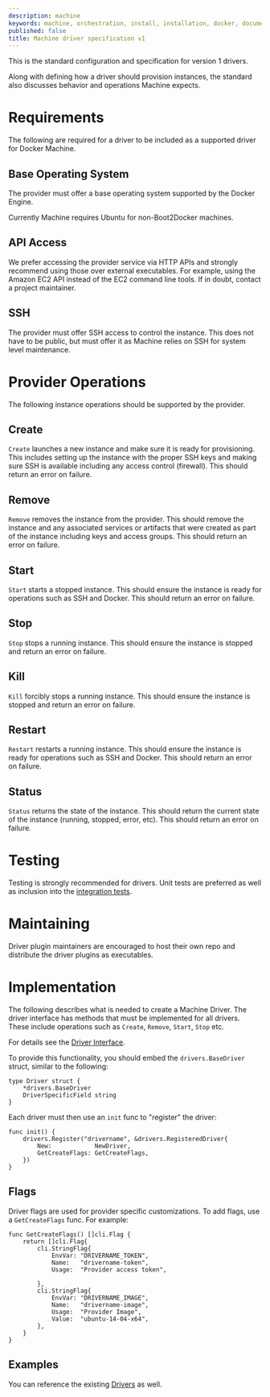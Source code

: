 ```yaml
---
description: machine
keywords: machine, orchestration, install, installation, docker, documentation
published: false
title: Machine driver specification v1
---
```


This is the standard configuration and specification for version 1 drivers.

Along with defining how a driver should provision instances, the standard
also discusses behavior and operations Machine expects.

# Requirements

The following are required for a driver to be included as a supported driver
for Docker Machine.

## Base Operating System

The provider must offer a base operating system supported by the Docker Engine.

Currently Machine requires Ubuntu for non-Boot2Docker machines.

## API Access

We prefer accessing the provider service via HTTP APIs and strongly recommend
using those over external executables.  For example, using the Amazon EC2 API
instead of the EC2 command line tools. If in doubt, contact a project
maintainer.

## SSH

The provider must offer SSH access to control the instance. This does not
have to be public, but must offer it as Machine relies on SSH for system
level maintenance.

# Provider Operations

The following instance operations should be supported by the provider.

## Create

`Create` launches a new instance and make sure it is ready for provisioning.
This includes setting up the instance with the proper SSH keys and making
sure SSH is available including any access control (firewall). This should
return an error on failure.

## Remove

`Remove` removes the instance from the provider. This should remove the
instance and any associated services or artifacts that were created as part
of the instance including keys and access groups. This should return an
error on failure.

## Start

`Start` starts a stopped instance. This should ensure the instance is
ready for operations such as SSH and Docker. This should return an error on
failure.

## Stop

`Stop` stops a running instance. This should ensure the instance is
stopped and return an error on failure.

## Kill

`Kill` forcibly stops a running instance. This should ensure the instance
is stopped and return an error on failure.

## Restart

`Restart` restarts a running instance. This should ensure the instance
is ready for operations such as SSH and Docker. This should return an error
on failure.

## Status

`Status` returns the state of the instance. This should return the
current state of the instance (running, stopped, error, etc). This should
return an error on failure.

# Testing

Testing is strongly recommended for drivers. Unit tests are preferred as well
as inclusion into the [integration tests](https://github.com/docker/machine#integration-tests).

# Maintaining

Driver plugin maintainers are encouraged to host their own repo and distribute
the driver plugins as executables.

# Implementation

The following describes what is needed to create a Machine Driver. The driver
interface has methods that must be implemented for all drivers. These include
operations such as `Create`, `Remove`, `Start`, `Stop` etc.

For details see the [Driver Interface](https://github.com/docker/machine/blob/master/drivers/drivers.go#L24).

To provide this functionality, you should embed the `drivers.BaseDriver` struct, similar to the following:

    type Driver struct {
        *drivers.BaseDriver
        DriverSpecificField string
    }

Each driver must then use an `init` func to "register" the driver:

    func init() {
        drivers.Register("drivername", &drivers.RegisteredDriver{
            New:            NewDriver,
            GetCreateFlags: GetCreateFlags,
        })
    }

## Flags

Driver flags are used for provider specific customizations. To add flags, use
a `GetCreateFlags` func. For example:

    func GetCreateFlags() []cli.Flag {
        return []cli.Flag{
            cli.StringFlag{
                EnvVar: "DRIVERNAME_TOKEN",
                Name:   "drivername-token",
                Usage:  "Provider access token",

            },
            cli.StringFlag{
                EnvVar: "DRIVERNAME_IMAGE",
                Name:   "drivername-image",
                Usage:  "Provider Image",
                Value:  "ubuntu-14-04-x64",
            },
        }
    }

## Examples

You can reference the existing [Drivers](https://github.com/docker/machine/tree/master/drivers)
as well.